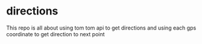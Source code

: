 # directions
This repo is all about using tom tom api to get directions and using each gps coordinate to get direction to next point
